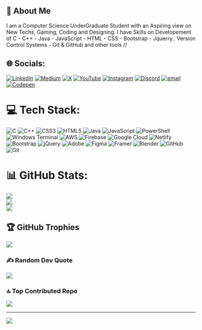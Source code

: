 ## 💫 About Me

I am a Computer Science UnderGraduate Student with an Aspiring view on New Techs, Gaming, Coding and Designing.
I have Skills on Developement of C - C++ - Java - JavaScript - HTML - CSS - Bootstrap - Jquerry..
Version Control Systems - Git & GitHub
and other tools //

## 🌐 Socials:
[![LinkedIn](https://img.shields.io/badge/LinkedIn-%230077B5.svg?logo=linkedin&logoColor=white)](https://linkedin.com/in/www.linkedin.com/in/vinaal) [![Medium](https://img.shields.io/badge/Medium-12100E?logo=medium&logoColor=white)](https://medium.com/@@darkxzz999) [![X](https://img.shields.io/badge/X-black.svg?logo=X&logoColor=white)](https://x.com/__Vinaal__) [![YouTube](https://img.shields.io/badge/YouTube-%23FF0000.svg?logo=YouTube&logoColor=white)](https://youtube.com/@@Techyxzz) [![Instagram](https://img.shields.io/badge/Instagram-%23E4405F.svg?logo=Instagram&logoColor=white)](https://instagram.com/_darkxzz__) [![Discord](https://img.shields.io/badge/Discord-%237289DA.svg?logo=discord&logoColor=white)](https://discord.gg/https://discord.com/users/darkxzz999) [![email](https://img.shields.io/badge/Email-D14836?logo=gmail&logoColor=white)](mailto:vinaalm898@gmail.com) [![Codepen](https://img.shields.io/badge/Codepen-000000?logo=codepen&logoColor=white)](https://codepen.io/@Dark-Vinaal) 

# 💻 Tech Stack:
![C](https://img.shields.io/badge/c-%2300599C.svg?style=for-the-badge&logo=c&logoColor=white) ![C++](https://img.shields.io/badge/c++-%2300599C.svg?style=for-the-badge&logo=c%2B%2B&logoColor=white) ![CSS3](https://img.shields.io/badge/css3-%231572B6.svg?style=for-the-badge&logo=css3&logoColor=white) ![HTML5](https://img.shields.io/badge/html5-%23E34F26.svg?style=for-the-badge&logo=html5&logoColor=white) ![Java](https://img.shields.io/badge/java-%23ED8B00.svg?style=for-the-badge&logo=openjdk&logoColor=white) ![JavaScript](https://img.shields.io/badge/javascript-%23323330.svg?style=for-the-badge&logo=javascript&logoColor=%23F7DF1E) ![PowerShell](https://img.shields.io/badge/PowerShell-%235391FE.svg?style=for-the-badge&logo=powershell&logoColor=white) ![Windows Terminal](https://img.shields.io/badge/Windows%20Terminal-%234D4D4D.svg?style=for-the-badge&logo=windows-terminal&logoColor=white) ![AWS](https://img.shields.io/badge/AWS-%23FF9900.svg?style=for-the-badge&logo=amazon-aws&logoColor=white) ![Firebase](https://img.shields.io/badge/firebase-%23039BE5.svg?style=for-the-badge&logo=firebase) ![Google Cloud](https://img.shields.io/badge/GoogleCloud-%234285F4.svg?style=for-the-badge&logo=google-cloud&logoColor=white) ![Netlify](https://img.shields.io/badge/netlify-%23000000.svg?style=for-the-badge&logo=netlify&logoColor=#00C7B7) ![Bootstrap](https://img.shields.io/badge/bootstrap-%238511FA.svg?style=for-the-badge&logo=bootstrap&logoColor=white) ![jQuery](https://img.shields.io/badge/jquery-%230769AD.svg?style=for-the-badge&logo=jquery&logoColor=white) ![Adobe](https://img.shields.io/badge/adobe-%23FF0000.svg?style=for-the-badge&logo=adobe&logoColor=white) ![Figma](https://img.shields.io/badge/figma-%23F24E1E.svg?style=for-the-badge&logo=figma&logoColor=white) ![Framer](https://img.shields.io/badge/Framer-black?style=for-the-badge&logo=framer&logoColor=blue) ![Blender](https://img.shields.io/badge/blender-%23F5792A.svg?style=for-the-badge&logo=blender&logoColor=white) ![GitHub](https://img.shields.io/badge/github-%23121011.svg?style=for-the-badge&logo=github&logoColor=white) ![Git](https://img.shields.io/badge/git-%23F05033.svg?style=for-the-badge&logo=git&logoColor=white)
# 📊 GitHub Stats:
![](https://github-readme-stats.vercel.app/api?username=Dark-Vinaal&theme=ambient_gradient&hide_border=false&include_all_commits=false&count_private=false)<br/>
![](https://nirzak-streak-stats.vercel.app/?user=Dark-Vinaal&theme=ambient_gradient&hide_border=false)<br/>
![](https://github-readme-stats.vercel.app/api/top-langs/?username=Dark-Vinaal&theme=ambient_gradient&hide_border=false&include_all_commits=false&count_private=false&layout=compact)

## 🏆 GitHub Trophies
![](https://github-profile-trophy.vercel.app/?username=Dark-Vinaal&theme=radical&no-frame=false&no-bg=true&margin-w=4)

### ✍️ Random Dev Quote
![](https://quotes-github-readme.vercel.app/api?type=horizontal&theme=tokyonight)

### 🔝 Top Contributed Repo
![](https://github-contributor-stats.vercel.app/api?username=Dark-Vinaal&limit=5&theme=dark&combine_all_yearly_contributions=true)

---
[![](https://visitcount.itsvg.in/api?id=Dark-Vinaal&icon=6&color=0)](https://visitcount.itsvg.in)

<!-- Proudly created with GPRM ( https://gprm.itsvg.in ) -->

